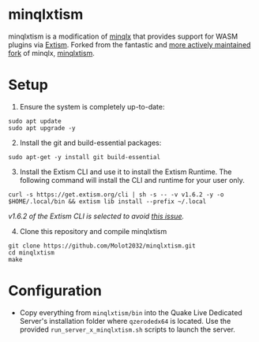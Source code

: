 minqlxtism
======
minqlxtism is a modification of [minqlx](https://github.com/MinoMino/minqlx) that provides support for WASM plugins via [Extism](https://extism.org/docs/overview). Forked from the fantastic and [more actively maintained fork](github.com/tjone270/minqlxtism/compare/MinoMino%3Aminqlx%3Amaster...master) of minqlx, [minqlxtism](https://github.com/tjone270/minqlxtism).

Setup
============
1. Ensure the system is completely up-to-date:
  ```
  sudo apt update
  sudo apt upgrade -y
  ```

2. Install the git and build-essential packages:
  ```
  sudo apt-get -y install git build-essential
  ```

3. Install the Extism CLI and use it to install the Extism Runtime. The following command will install the CLI and runtime for your user only. 
  ```
  curl -s https://get.extism.org/cli | sh -s -- -v v1.6.2 -y -o $HOME/.local/bin && extism lib install --prefix ~/.local
  ```
  *v1.6.2 of the Extism CLI is selected to avoid [this issue](https://github.com/extism/cli/issues/115).*
  

4. Clone this repository and compile minqlxtism
  ```
  git clone https://github.com/Molot2032/minqlxtism.git
  cd minqlxtism
  make
  ```


Configuration
=============

- Copy everything from `minqlxtism/bin` into the Quake Live Dedicated Server's installation folder where `qzerodedx64` is located.
Use the provided `run_server_x_minqlxtism.sh` scripts to launch the server.

